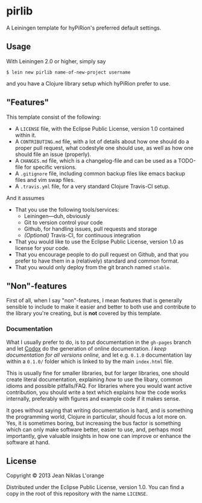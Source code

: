 # pirlib

A Leiningen template for hyPiRion's preferred default settings.

## Usage

With Leiningen 2.0 or higher, simply say

```shell
$ lein new pirlib name-of-new-project username
```

and you have a Clojure library setup which hyPiRion prefer to use.

## "Features"

This template consist of the following:

* A `LICENSE` file, with the Eclipse Public License, version 1.0 contained
  within it.
* A `CONTRIBUTING.md` file, with a lot of details about how one should do a
  proper pull request, what codestyle one should use, as well as how one should
  file an issue (properly).
* A `CHANGES.md` file, which is a changelog-file and can be used as a TODO-file
  for specific versions.
* A `.gitignore` file, including common backup files like emacs backup files and
  vim swap files.
* A `.travis.yml` file, for a very standard Clojure Travis-CI setup.

And it assumes

* That you use the following tools/services:
  * Leiningen—duh, obviously
  * Git to version control your code
  * Github, for handling issues, pull requests and storage
  * *(Optional)* Travis-CI, for continuous integration
* That you would like to use the Eclipse Public License, version 1.0 as license
  for your code.
* That you encourage people to do pull request on Github, and that you prefer to
  have them in a (relatively) standard and common format.
* That you would only deploy from the git branch named `stable`.

## "Non"-features

First of all, when I say "non"-features, I mean features that is generally
sensible to include to make it easier and better to both use and contribute to
the library you're creating, but is **not** covered by this template.

### Documentation

What I usually prefer to do, is to put documentation in the `gh-pages` branch
and let [Codox][] do the generation of online documentation. *I keep
documentation for all versions online,* and let e.g. `0.1.0` documentation lay
within a `0.1.0/` folder which is linked to by the main `index.html` file.

This is usually fine for smaller libraries, but for larger libraries, one should
create literal documentation, explaining *how* to use the libary, common idioms
and possible pitfalls/FAQ. For libraries where you would want active
contribution, you should write a text which explains how the code works
internally, preferably with figures and example code if it makes sense.

It goes without saying that writing documentation is hard, and is something the
programming world, Clojure in particular, should focus a lot more on. Yes, it is
sometimes boring, but increasing the bus factor is something which can only make
software better, easier to use, and, perhaps most importantly, give valuable
insights in how one can improve or enhance the software at hand.

[codox]: https://www.github.com/weavejester/codox "I need to check this link."

## License

Copyright © 2013 Jean Niklas L'orange

Distributed under the Eclipse Public License, version 1.0. You can find a copy in
the root of this repository with the name `LICENSE`.

